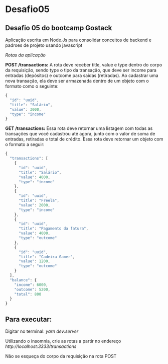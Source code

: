 # Desafio05
## **Desafio 05 do bootcamp Gostack**

Aplicação escrita em Node.Js para consolidar conceitos de backend e padroes de projeto usando javascript

*Rotas da aplicação*

**POST /transactions:** A rota deve receber title, value e type dentro do corpo da requisição, sendo type o tipo da transação, que deve ser income para entradas (depósitos) e outcome para saidas (retiradas). Ao cadastrar uma nova transação, ela deve 
ser armazenada dentro de um objeto com o formato como o seguinte:

```javascript
{
  "id": "uuid",
  "title": "Salário",
  "value": 3000,
  "type": "income"
}
```

**GET /transactions:** Essa rota deve retornar uma listagem com todas as transações que você cadastrou até agora, junto com o valor de soma de entradas, retiradas e total de crédito. Essa rota deve retornar um objeto com o formato a seguir:

```javascript
{
  "transactions": [
    {
      "id": "uuid",
      "title": "Salário",
      "value": 4000,
      "type": "income"
    },
    {
      "id": "uuid",
      "title": "Freela",
      "value": 2000,
      "type": "income"
    },
    {
      "id": "uuid",
      "title": "Pagamento da fatura",
      "value": 4000,
      "type": "outcome"
    },
    {
      "id": "uuid",
      "title": "Cadeira Gamer",
      "value": 1200,
      "type": "outcome"
    }
  ],
  "balance": {
    "income": 6000,
    "outcome": 5200,
    "total": 800
  }
}
```


## Para executar: 

Digitar no terminal: *yarn dev:server*

Utilizando o insomnia, crie as rotas a partir no endereço *http://localhost:3333/transactions*

Não se esqueça do corpo da requisição na rota POST
